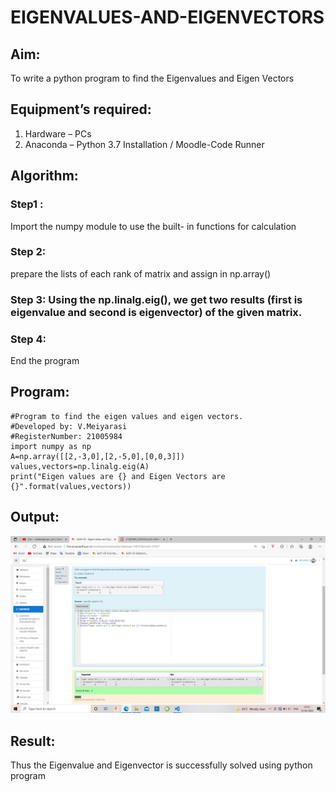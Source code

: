 # EIGENVALUES-AND-EIGENVECTORS
## Aim:
To write a python program to find the Eigenvalues and Eigen Vectors
## Equipment’s required:
1. 	Hardware – PCs
2. 	Anaconda – Python 3.7 Installation / Moodle-Code Runner
## Algorithm:
### Step1 : 
Import the numpy module to use the built- in functions for calculation
### Step 2: 
prepare the lists of each rank of matrix and assign in np.array()
### Step 3: Using the np.linalg.eig(),  we get two results (first is eigenvalue and second is eigenvector) of the given matrix.
### Step 4:
End the program 

## Program:
~~~
#Program to find the eigen values and eigen vectors.
#Developed by: V.Meiyarasi 
#RegisterNumber: 21005984
import numpy as np
A=np.array([[2,-3,0],[2,-5,0],[0,0,3]])
values,vectors=np.linalg.eig(A)
print("Eigen values are {} and Eigen Vectors are {}".format(values,vectors))
~~~

## Output:
![output](.//E1.png)
## Result:
Thus the Eigenvalue and Eigenvector is successfully solved using python program
